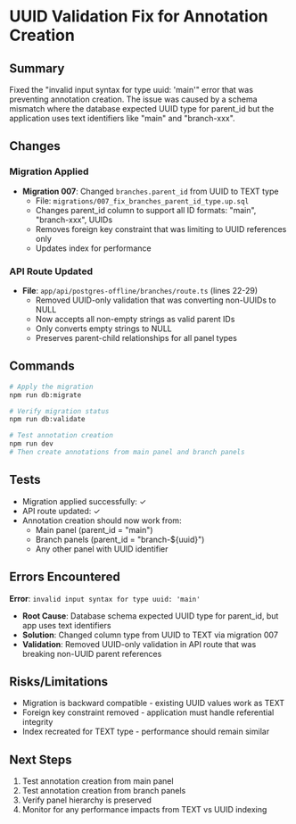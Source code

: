 # UUID Validation Fix for Annotation Creation

## Summary
Fixed the "invalid input syntax for type uuid: 'main'" error that was preventing annotation creation. The issue was caused by a schema mismatch where the database expected UUID type for parent_id but the application uses text identifiers like "main" and "branch-xxx".

## Changes

### Migration Applied
- **Migration 007**: Changed `branches.parent_id` from UUID to TEXT type
  - File: `migrations/007_fix_branches_parent_id_type.up.sql`
  - Changes parent_id column to support all ID formats: "main", "branch-xxx", UUIDs
  - Removes foreign key constraint that was limiting to UUID references only
  - Updates index for performance

### API Route Updated
- **File**: `app/api/postgres-offline/branches/route.ts` (lines 22-29)
  - Removed UUID-only validation that was converting non-UUIDs to NULL
  - Now accepts all non-empty strings as valid parent IDs
  - Only converts empty strings to NULL
  - Preserves parent-child relationships for all panel types

## Commands
```bash
# Apply the migration
npm run db:migrate

# Verify migration status
npm run db:validate

# Test annotation creation
npm run dev
# Then create annotations from main panel and branch panels
```

## Tests
- Migration applied successfully: ✓
- API route updated: ✓ 
- Annotation creation should now work from:
  - Main panel (parent_id = "main")
  - Branch panels (parent_id = "branch-${uuid}")
  - Any other panel with UUID identifier

## Errors Encountered
**Error**: `invalid input syntax for type uuid: 'main'`
- **Root Cause**: Database schema expected UUID type for parent_id, but app uses text identifiers
- **Solution**: Changed column type from UUID to TEXT via migration 007
- **Validation**: Removed UUID-only validation in API route that was breaking non-UUID parent references

## Risks/Limitations
- Migration is backward compatible - existing UUID values work as TEXT
- Foreign key constraint removed - application must handle referential integrity
- Index recreated for TEXT type - performance should remain similar

## Next Steps
1. Test annotation creation from main panel
2. Test annotation creation from branch panels  
3. Verify panel hierarchy is preserved
4. Monitor for any performance impacts from TEXT vs UUID indexing